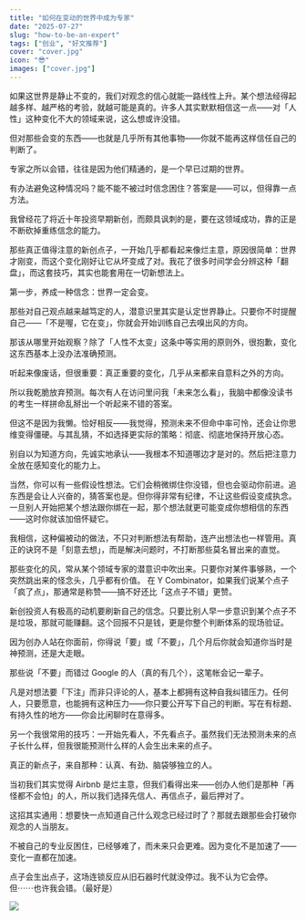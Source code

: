 ```yaml
---
title: "如何在变动的世界中成为专家"
date: "2025-07-27"
slug: "how-to-be-an-expert"
tags: ["创业", "好文推荐"]
cover: "cover.jpg"
icon: "😎"
images: ["cover.jpg"]
---
```

如果这世界是静止不变的，我们对观念的信心就能一路线性上升。某个想法经得起越多样、越严格的考验，就越可能是真的。许多人其实默默相信这一点——对「人性」这种变化不大的领域来说，这么想或许没错。



但对那些会变的东西——也就是几乎所有其他事物——你就不能再这样信任自己的判断了。



专家之所以会错，往往是因为他们精通的，是一个早已过期的世界。



有办法避免这种情况吗？能不能不被过时信念困住？答案是——可以，但得靠一点方法。



我曾经花了将近十年投资早期新创，而颇具讽刺的是，要在这领域成功，靠的正是不断砍掉重练信念的能力。



那些真正值得注意的新创点子，一开始几乎都看起来像烂主意，原因很简单：世界才刚变，而这个变化刚好让它从坏变成了对。我花了很多时间学会分辨这种「翻盘」，而这套技巧，其实也能套用在一切新想法上。



第一步，养成一种信念：世界一定会变。



那些对自己观点越来越笃定的人，潜意识里其实是认定世界静止。只要你不时提醒自己——「不是喔，它在变」，你就会开始训练自己去嗅出风的方向。



那该从哪里开始观察？除了「人性不太变」这条中等实用的原则外，很抱歉，变化这东西基本上没办法准确预测。



听起来像废话，但很重要：真正重要的变化，几乎从来都来自意料之外的方向。



所以我乾脆放弃预测。每次有人在访问里问我「未来怎么看」，我脑中都像没读书的考生一样拼命乱掰出一个听起来不错的答案。



但这不是因为我懒。恰好相反——我觉得，预测未来不但命中率可怜，还会让你思维变得僵硬。与其乱猜，不如选择更实际的策略：彻底、彻底地保持开放心态。



别自以为知道方向，先诚实地承认——我根本不知道哪边才是对的。然后把注意力全放在感知变化的能力上。



当然，你可以有一些假设性想法。它们会稍微绑住你没错，但也会驱动你前进。追东西是会让人兴奋的，猜答案也是。但你得非常有纪律，不让这些假设变成执念。
一旦别人开始把某个想法跟你绑在一起，那个想法就更可能变成你想相信的东西——这时你就该加倍怀疑它。



我相信，这种偏被动的做法，不只对判断想法有帮助，连产出想法也一样管用。真正的诀窍不是「刻意去想」，而是解决问题时，不打断那些莫名冒出来的直觉。



那些变化的风，常从某个领域专家的潜意识中吹出来。只要你对某件事够熟，一个突然跳出来的怪念头，几乎都有价值。
在 Y Combinator，如果我们说某个点子「疯了点」，那通常是称赞——搞不好还比「这点子不错」更赞。



新创投资人有极高的动机要刷新自己的信念。只要比别人早一步意识到某个点子不是垃圾，那就可能赚翻。这个回报不只是钱，更是你整个判断体系的现场验证。



因为创办人站在你面前，你得说「要」或「不要」，几个月后你就会知道你当时是神预测，还是大走眼。



那些说「不要」而错过 Google 的人（真的有几个），这笔帐会记一辈子。



凡是对想法要「下注」而非只评论的人，基本上都拥有这种自我纠错压力。任何人，只要愿意，也能拥有这种压力——你只要公开写下自己的判断。写在有标题、有持久性的地方——你会比闲聊时在意得多。



另一个我很常用的技巧：一开始先看人，不先看点子。虽然我们无法预测未来的点子长什么样，但我很能预测什么样的人会生出未来的点子。



真正的新点子，来自那种：认真、有劲、脑袋够独立的人。



当初我们其实觉得 Airbnb 是烂主意，但我们看得出来——创办人他们是那种「再怪都不会怕」的人，所以我们选择先信人、再信点子，最后押对了。



这招其实通用：想要快一点知道自己什么观念已经过时了？那就去跟那些会打破你观念的人当朋友。



不被自己的专业反困住，已经够难了，而未来只会更难。因为变化不是加速了——变化一直都在加速。



点子会生出点子，这场连锁反应从旧石器时代就没停过。我不认为它会停。
但⋯⋯也许我会错。（最好是）




![](https://prod-files-secure.s3.us-west-2.amazonaws.com/112d0858-5090-4d34-a606-b75eb8d65fd2/46476355-9cf3-4e99-9b7a-3531bc426380/1000202064.png?X-Amz-Algorithm=AWS4-HMAC-SHA256&X-Amz-Content-Sha256=UNSIGNED-PAYLOAD&X-Amz-Credential=ASIAZI2LB4662CPBE77C%2F20250924%2Fus-west-2%2Fs3%2Faws4_request&X-Amz-Date=20250924T151342Z&X-Amz-Expires=3600&X-Amz-Security-Token=IQoJb3JpZ2luX2VjENb%2F%2F%2F%2F%2F%2F%2F%2F%2F%2FwEaCXVzLXdlc3QtMiJIMEYCIQDvcTYlVsxvNRTrxnhYkWvDAO%2BDDXLfy5YzIa%2B9ZYkpGAIhAL1DbeadmHOlpZByAM0LSrwnVwAfhqkDl008hSPATbSIKv8DCF8QABoMNjM3NDIzMTgzODA1Igy1NLuIZomKMYyyGQoq3AOm1EXAJlgSkk%2BBy1OzfPetH5gizJ8ZHQ%2F4KUsSv4rpXic4A9QnonVlMO%2BJXN28gBbAvkUL9%2F55%2BkafD267njzgRkYv6ME3onfiztGx%2Fs64rR%2BYUxqlpuOqvHzRhvpNTngzLZzZrPPqG%2FlP697yFZXV2fU22O5Q%2BZK9H3gQg3L8AkxnmehbgJVDHuxpLAiTo2SHGk3%2FlExmew7SNdVyBEDvXTcUJaZDBE97YwrxldLIhD4lF2rIvldkVWkLZaSsI2J1NtInwz0i99v8UHyM5GMLhC1pquZRhVv%2Bvn2W%2Bg2XWquSyNi%2BkO%2FA5YQ%2Fzclipyc4xdUM5PDSfI5NA5PC4I8pdesMA1PimvoLevBe0191eVGEW8KBlFfbID4S1fE0H30lbH9s4LqhFzQYlbhpMPMZlbNrUJJlTQpY3byAp3z8ksKZdTWUV%2FfiQq7L4EsXFeFPlfh9WX%2BGJ7HNmwJycTHDAgXm%2FJoWyOcSipNLVX2ReyH0PC5DuEbM6MRPQy18IG829FNbNMXuWcEi4bxA7oQia%2BI2TRZfimPT9AY0aGj2HOgJIdDvBcUfIfXM46dGbujgmEw21xI5vVQAYH6lWchzwd0q5RzNKUp4wahHZi4SnRFD6%2F2uHS8kOD8aYDCM%2Bc%2FGBjqkAe7rKoLiHKBWh6sCpHXlecuS0gnv1Ts7YBukrn9k1YIJ54jTp0xJhormP3tjDyzurkeP74pVNzqpn6LMj%2BzZL1KOd2rE03jhrIB2a3SL8AHoG%2B2%2BlTp0zTvP2NYz0QOQiHN41OazOtPUSKLlMoU6ERE1byX8wcl5sWZW9MDlvr%2BJfSXyspwacRWO0b49XIWA3Du6ttlY05TIYpaf6OunmztN5RS6&X-Amz-Signature=a150a62ed09ce7a81d1cc5f49fc40933c5dba35c7dc55a316cc77655f38cba07&X-Amz-SignedHeaders=host&x-amz-checksum-mode=ENABLED&x-id=GetObject)

